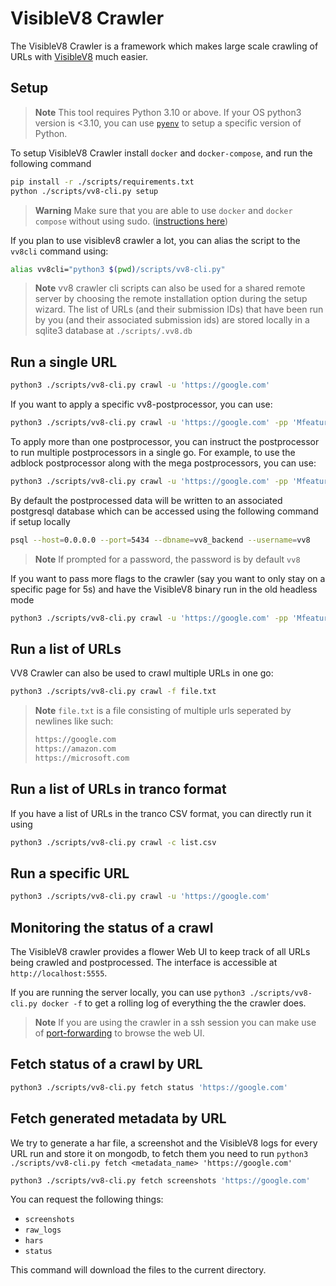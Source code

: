 # VisibleV8 Crawler

The VisibleV8 Crawler is a framework which makes large scale crawling of URLs with [VisibleV8](https://github.com/wspr-ncsu/visiblev8) much easier.

## Setup

> **Note**
> This tool requires Python 3.10 or above. If your OS python3 version is <3.10, you can use [`pyenv`](https://github.com/pyenv/pyenv) to setup a specific version of Python.

To setup VisibleV8 Crawler install `docker` and `docker-compose`, and run the following command

```sh
pip install -r ./scripts/requirements.txt
python ./scripts/vv8-cli.py setup
```

> **Warning**
> Make sure that you are able to use `docker` and `docker compose` without using sudo. ([instructions here](https://docs.docker.com/engine/install/linux-postinstall/))

If you plan to use visiblev8 crawler a lot, you can alias the script to the `vv8cli` command using:

```sh
alias vv8cli="python3 $(pwd)/scripts/vv8-cli.py" 
```

> **Note**
> vv8 crawler cli scripts can also be used for a shared remote server by choosing the remote installation option during the setup wizard. The list of URLs (and their submission IDs) that have been run by you (and their associated submission ids) are stored locally in a sqlite3 database at `./scripts/.vv8.db`

## Run a single URL

```sh
python3 ./scripts/vv8-cli.py crawl -u 'https://google.com'
```

If you want to apply a specific vv8-postprocessor, you can use:

```sh
python3 ./scripts/vv8-cli.py crawl -u 'https://google.com' -pp 'Mfeatures'
```

To apply more than one postprocessor, you can instruct the postprocessor to run multiple postprocessors in a single go. For example, to use the adblock postprocessor along with the mega postprocessors, you can use:

```sh
python3 ./scripts/vv8-cli.py crawl -u 'https://google.com' -pp 'Mfeatures+adblock'
```

By default the postprocessed data will be written to an associated postgresql database which can be accessed using the following command if setup locally

```sh
psql --host=0.0.0.0 --port=5434 --dbname=vv8_backend --username=vv8
```

> **Note** If prompted for a password, the password is by default `vv8`

If you want to pass more flags to the crawler (say you want to only stay on a specific page for 5s) and have the VisibleV8 binary run in the old headless mode

```sh
python3 ./scripts/vv8-cli.py crawl -u 'https://google.com' -pp 'Mfeatures' --loiter-time 5 --headless="old"
```

## Run a list of URLs

VV8 Crawler can also be used to crawl multiple URLs in one go:

```sh
python3 ./scripts/vv8-cli.py crawl -f file.txt
```

> **Note**
> `file.txt` is a file consisting of multiple urls seperated by newlines like such:
> ```txt
> https://google.com
> https://amazon.com
> https://microsoft.com
> ```

## Run a list of URLs in tranco format

If you have a list of URLs in the tranco CSV format, you can directly run it using
```sh
python3 ./scripts/vv8-cli.py crawl -c list.csv
```

## Run a specific URL

```sh
python3 ./scripts/vv8-cli.py crawl -u 'https://google.com'
```

## Monitoring the status of a crawl

The VisibleV8 crawler provides a flower Web UI to keep track of all URLs being crawled and postprocessed. The interface is accessible at `http://localhost:5555`.

If you are running the server locally, you can use `python3 ./scripts/vv8-cli.py docker -f` to get a rolling log of everything the the crawler does.

> **Note**
> If you are using the crawler in a ssh session you can make use of [port-forwarding](https://help.ubuntu.com/community/SSH/OpenSSH/PortForwarding) to browse the web UI.

## Fetch status of a crawl by URL

```sh
python3 ./scripts/vv8-cli.py fetch status 'https://google.com'
```

## Fetch generated metadata by URL

We try to generate a har file, a screenshot and the VisibleV8 logs for every URL run and store it on mongodb, to fetch them you need to run `python3 ./scripts/vv8-cli.py fetch <metadata_name> 'https://google.com'`

```sh
python3 ./scripts/vv8-cli.py fetch screenshots 'https://google.com'
```

You can request the following things:

- `screenshots`
- `raw_logs`
- `hars`
- `status`

This command will download the files to the current directory.
